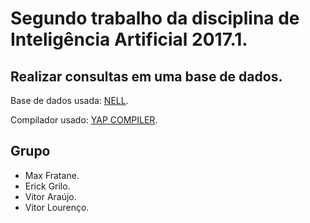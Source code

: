 # Segundo trabalho da disciplina de Inteligência Artificial 2017.1.

## Realizar consultas em uma base de dados.
Base de dados usada: [NELL](https://pt.wikipedia.org/wiki/Minimax).

Compilador usado: [YAP COMPILER](https://www.dcc.fc.up.pt/~vsc/Yap/).

## Grupo
- Max Fratane.
- Erick Grilo.
- Vitor Araújo.
- Vitor Lourenço.
